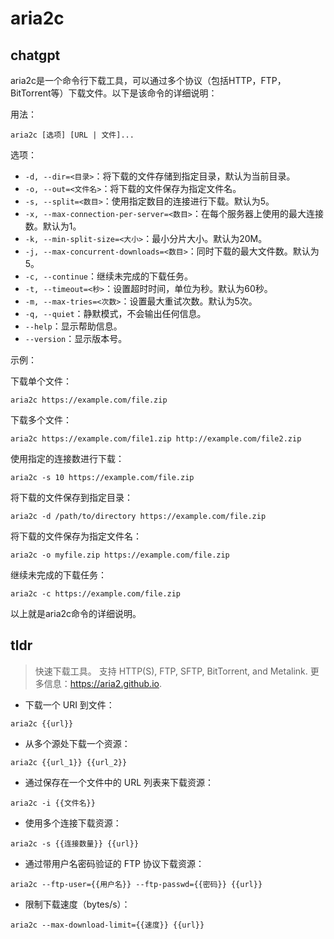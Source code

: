 # aria2c 
## chatgpt 
aria2c是一个命令行下载工具，可以通过多个协议（包括HTTP，FTP，BitTorrent等）下载文件。以下是该命令的详细说明：

用法：

`aria2c [选项] [URL | 文件]...`

选项：

- `-d, --dir=<目录>`：将下载的文件存储到指定目录，默认为当前目录。
- `-o, --out=<文件名>`：将下载的文件保存为指定文件名。
- `-s, --split=<数目>`：使用指定数目的连接进行下载。默认为5。
- `-x, --max-connection-per-server=<数目>`：在每个服务器上使用的最大连接数。默认为1。
- `-k, --min-split-size=<大小>`：最小分片大小。默认为20M。
- `-j, --max-concurrent-downloads=<数目>`：同时下载的最大文件数。默认为5。
- `-c, --continue`：继续未完成的下载任务。
- `-t, --timeout=<秒>`：设置超时时间，单位为秒。默认为60秒。
- `-m, --max-tries=<次数>`：设置最大重试次数。默认为5次。
- `-q, --quiet`：静默模式，不会输出任何信息。
- `--help`：显示帮助信息。
- `--version`：显示版本号。

示例：

下载单个文件：

`aria2c https://example.com/file.zip`

下载多个文件：

`aria2c https://example.com/file1.zip http://example.com/file2.zip`

使用指定的连接数进行下载：

`aria2c -s 10 https://example.com/file.zip`

将下载的文件保存到指定目录：

`aria2c -d /path/to/directory https://example.com/file.zip`

将下载的文件保存为指定文件名：

`aria2c -o myfile.zip https://example.com/file.zip`

继续未完成的下载任务：

`aria2c -c https://example.com/file.zip`

以上就是aria2c命令的详细说明。 

## tldr 
 
> 快速下载工具。
> 支持 HTTP(S), FTP, SFTP, BitTorrent, and Metalink.
> 更多信息：<https://aria2.github.io>.

- 下载一个 URI 到文件：

`aria2c {{url}}`

- 从多个源处下载一个资源：

`aria2c {{url_1}} {{url_2}}`

- 通过保存在一个文件中的 URL 列表来下载资源：

`aria2c -i {{文件名}}`

- 使用多个连接下载资源：

`aria2c -s {{连接数量}} {{url}}`

- 通过带用户名密码验证的 FTP 协议下载资源：

`aria2c --ftp-user={{用户名}} --ftp-passwd={{密码}} {{url}}`

- 限制下载速度（bytes/s）：

`aria2c --max-download-limit={{速度}} {{url}}`

